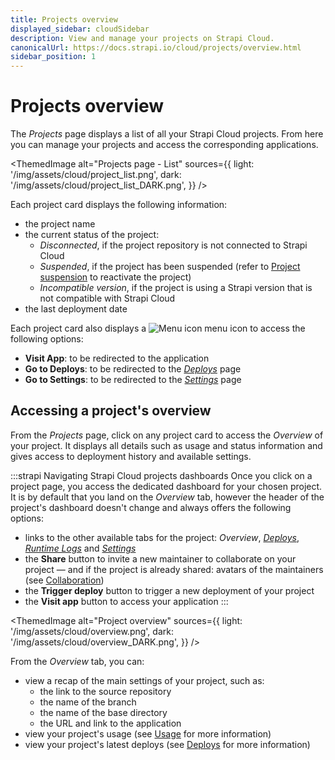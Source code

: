 ```yaml
---
title: Projects overview
displayed_sidebar: cloudSidebar
description: View and manage your projects on Strapi Cloud.
canonicalUrl: https://docs.strapi.io/cloud/projects/overview.html
sidebar_position: 1
---
```


# Projects overview

The *Projects* page displays a list of all your Strapi Cloud projects. From here you can manage your projects and access the corresponding applications.

<ThemedImage
  alt="Projects page - List"
  sources={{
    light: '/img/assets/cloud/project_list.png',
    dark: '/img/assets/cloud/project_list_DARK.png',
  }}
/>

Each project card displays the following information:

* the project name
* the current status of the project:
    * *Disconnected*, if the project repository is not connected to Strapi Cloud
    * *Suspended*, if the project has been suspended (refer to [Project suspension](/cloud/getting-started/usage-billing#project-suspension) to reactivate the project)
    * *Incompatible version*, if the project is using a Strapi version that is not compatible with Strapi Cloud
* the last deployment date

Each project card also displays a ![Menu icon](/img/assets/icons/moremore.svg) menu icon to access the following options:
* **Visit App**: to be redirected to the application
* **Go to Deploys**: to be redirected to the [*Deploys*](/cloud/projects/deploys) page
* **Go to Settings**: to be redirected to the [*Settings*](/cloud/projects/settings) page

## Accessing a project's overview

From the *Projects* page, click on any project card to access the *Overview* of your project. It displays all details such as usage and status information and gives access to deployment history and available settings.

:::strapi Navigating Strapi Cloud projects dashboards
Once you click on a project page, you access the dedicated dashboard for your chosen project. It is by default that you land on the *Overview* tab, however the header of the project's dashboard doesn't change and always offers the following options:

- links to the other available tabs for the project: *Overview*, [*Deploys*](/cloud/projects/deploys), [*Runtime Logs*](/cloud/projects/runtime-logs) and [*Settings*](/cloud/projects/settings)
- the **Share** button to invite a new maintainer to collaborate on your project — and if the project is already shared: avatars of the maintainers (see [Collaboration](/cloud/projects/collaboration))
- the **Trigger deploy** button to trigger a new deployment of your project
- the **Visit app** button to access your application
:::

<ThemedImage
  alt="Project overview"
  sources={{
    light: '/img/assets/cloud/overview.png',
    dark: '/img/assets/cloud/overview_DARK.png',
  }}
/>

From the *Overview* tab, you can:
- view a recap of the main settings of your project, such as:
  - the link to the source repository
  - the name of the branch
  - the name of the base directory
  - the URL and link to the application
- view your project's usage (see [Usage](/cloud/getting-started/usage-billing) for more information)
- view your project's latest deploys (see [Deploys](/cloud/projects/deploys) for more information)

